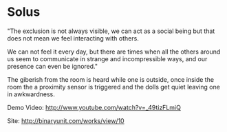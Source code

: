 Solus
=====

"The exclusion is not always visible, we can act as a social being but that does not mean we feel interacting with others.

We can not feel it every day, but there are times when all the others around us seem to communicate in strange and incompressible ways, and our presence can even be ignored."

The giberish from the room is heard while one is outside, once inside the room the a proximity sensor is triggered and the dolls get quiet leaving one in awkwardness.

Demo Video: http://www.youtube.com/watch?v=_49tizFLmiQ

Site: http://binaryunit.com/works/view/10
